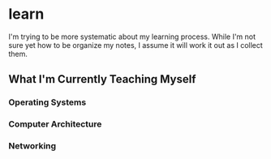 learn
=====

I'm trying to be more systematic about my learning process. While I'm not sure yet how to be organize my notes, I assume it will work it out as I collect them.


What I'm Currently Teaching Myself
----

### Operating Systems

### Computer Architecture

### Networking 

